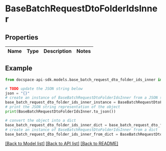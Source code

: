 # BaseBatchRequestDtoFolderIdsInner

## Properties

Name | Type | Description | Notes
------------ | ------------- | ------------- | -------------

## Example

```python
from docspace-api-sdk.models.base_batch_request_dto_folder_ids_inner import BaseBatchRequestDtoFolderIdsInner

# TODO update the JSON string below
json = "{}"
# create an instance of BaseBatchRequestDtoFolderIdsInner from a JSON string
base_batch_request_dto_folder_ids_inner_instance = BaseBatchRequestDtoFolderIdsInner.from_json(json)
# print the JSON string representation of the object
print(BaseBatchRequestDtoFolderIdsInner.to_json())

# convert the object into a dict
base_batch_request_dto_folder_ids_inner_dict = base_batch_request_dto_folder_ids_inner_instance.to_dict()
# create an instance of BaseBatchRequestDtoFolderIdsInner from a dict
base_batch_request_dto_folder_ids_inner_from_dict = BaseBatchRequestDtoFolderIdsInner.from_dict(base_batch_request_dto_folder_ids_inner_dict)
```
[[Back to Model list]](../README.md#documentation-for-models) [[Back to API list]](../README.md#documentation-for-api-endpoints) [[Back to README]](../README.md)


